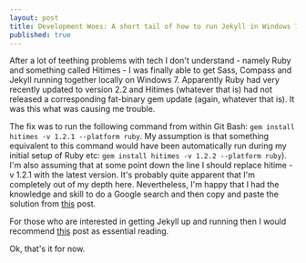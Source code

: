 ```yaml
---
layout: post
title: Development Woes: A short tail of how to run Jekyll in Windows 7
published: true
---
```


After a lot of teething problems with tech I don't understand - namely Ruby and something called Hitimes - I was finally able to get Sass, Compass and Jekyll running together locally on Windows 7. Apparently Ruby had very recently updated to version 2.2 and Hitimes (whatever that is) had not released a corresponding fat-binary gem update (again, whatever that is). It was this what was causing me trouble.

The fix was to run the following command from within Git Bash: `gem install hitimes -v 1.2.1 --platform ruby`. My assumption is that something equivalent to this command would have been automatically run during my initial setup of Ruby etc: `gem install hitimes -v 1.2.2 --platform ruby`). I'm also assuming that at some point down the line I should replace hitime -v 1.2.1 with the latest version. It's probably quite apparent that I'm completely out of my depth here. Nevertheless, I'm happy that I had the knowledge and skill to do a Google search and then copy and paste the solution from <a href="http://stackoverflow.com/questions/28985481/hitimes-require-error-when-running-jekyll-serve-on-windows-8-1/">this</a> post.

For those who are interested in getting Jekyll up and running then I would recommend <a href="http://www.smashingmagazine.com/2014/08/01/build-blog-jekyll-github-pages/" target="_blank">this</a> post as essential reading.

Ok, that's it for now.
